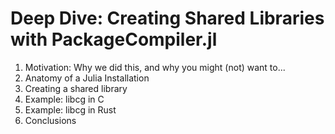 # Deep Dive: Creating Shared Libraries with PackageCompiler.jl

1. Motivation: Why we did this, and why you might (not) want to...
2. Anatomy of a Julia Installation
3. Creating a shared library
4. Example: libcg in C
5. Example: libcg in Rust
6. Conclusions
